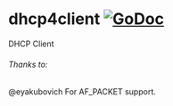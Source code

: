dhcp4client [![GoDoc](https://godoc.org/github.com/d2g/dhcp4client?status.svg)](http://godoc.org/github.com/d2g/dhcp4client.v2) 
===========

DHCP Client


###### Thanks to:
@eyakubovich For AF_PACKET support.
